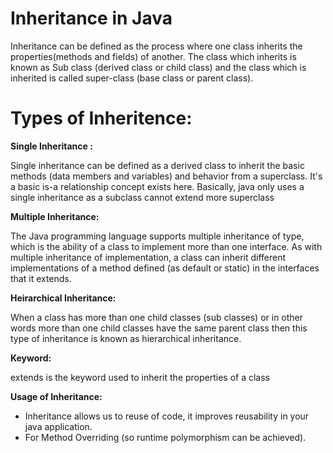 # Inheritance in Java

Inheritance can be defined as the process where one class inherits the properties(methods and fields) of another.
The class which inherits is known as Sub class (derived class or child class) and the class which is inherited is called super-class (base class or parent class).

# Types of Inheritence:

**Single Inheritance :**

Single inheritance can be defined as a derived class to inherit the basic methods (data members and variables) and behavior from a superclass. It's a basic is-a relationship concept exists here. Basically, java only uses a single inheritance as a subclass cannot extend more superclass

**Multiple Inheritance:**

The Java programming language supports multiple inheritance of type, which is the ability of a class to implement more than one interface. As with multiple inheritance of implementation, a class can inherit different implementations of a method defined (as default or static) in the interfaces that it extends.

**Heirarchical Inheritance:**

When a class has more than one child classes (sub classes) or in other words more than one child classes have the same parent class then this type of inheritance is known as hierarchical inheritance.

**Keyword:**

extends is the keyword used to inherit the properties of a class

**Usage of Inheritance:**

- Inheritance allows us to reuse of code, it improves reusability in your java application.
- For Method Overriding (so runtime polymorphism can be achieved).
